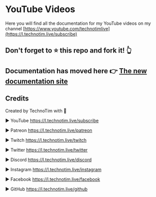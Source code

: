 # YouTube Videos

Here you will find all the documentation for my YouTube videos on my channel [https://www.youtube.com/technotimlive](https://l.technotim.live/subscribe)

## Don't forget to ⭐ this repo and fork it! 👆

## Documentation has moved here 👉 [The new documentation site](https://docs.technotim.live/)

## Credits

Created by TechnoTim with 💛

► YouTube <https://l.technotim.live/subscribe>

► Patreon <https://l.technotim.live/patreon>

► Twitch <https://l.technotim.live/twitch>

► Twitter  <https://l.technotim.live/twitter>

► Discord <https://l.technotim.live/discord>

► Instagram <https://l.technotim.live/instagram>

► Facebook <https://l.technotim.live/facebook>

► GitHub <https://l.technotim.live/github>
